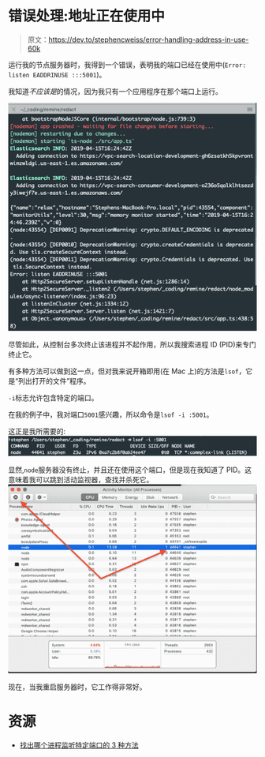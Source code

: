 # 错误处理:地址正在使用中

> 原文：<https://dev.to/stephencweiss/error-handling-address-in-use-60k>

运行我的节点服务器时，我得到一个错误，表明我的端口已经在使用中(`Error: listen EADDRINUSE :::5001`)。

我知道*不应该是*的情况，因为我只有一个应用程序在那个端口上运行。

[![error message](img/05cc3136c44baf1d78221be4548bd95c.png)](///static/dd92eccd789708159abf2c23b73c2f44/dffc8/error-message.png)

尽管如此，从控制台多次终止该进程并不起作用，所以我搜索进程 ID (PID)来专门终止它。

有多种方法可以做到这一点，但对我来说开箱即用(在 Mac 上)的方法是`lsof`，它是“列出打开的文件”程序。

`-i`标志允许包含特定的端口。

在我的例子中，我对端口`5001`感兴趣，所以命令是`lsof -i :5001`。

这正是我所需要的: [![lsof example](img/f42dcbfb98a4238e7fd2df41218acf06.png)](///static/a50d83d346bf97afbd88c54a78223792/fca27/lsof-example.png)

显然,`node`服务器没有终止，并且还在使用这个端口，但是现在我知道了 PID。这意味着我可以跳到活动监视器，查找并杀死它。 [![kill activity](img/4a3508f34e52788f2de6853bd1e375d9.png)](///static/014cc7352826b2859174b646310f49ff/7636c/kill-activity.png)

现在，当我重启服务器时，它工作得非常好。

# 资源

*   [找出哪个进程监听特定端口的 3 种方法](https://www.tecmint.com/find-out-which-process-listening-on-a-particular-port/)